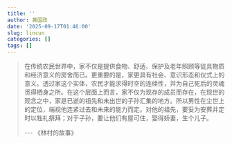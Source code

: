 ```yaml
---
title: ''
author: 黄国政
date: '2025-09-17T01:46:00'
slug: lincun
categories: []
tags: []
---
```


<!--more-->

> 在传统农民世界中，家不仅是提供食物、舒适、保护及老年照顾等徒具物质和经济意义的房舍而已。更重要的是，家更具有社会、意识形态和仪式上的意义。透过家这个实体，农民才能求得时空的连续性，并为自己死后的灵魂觅得栖身之所。在这个层面上而言，家不仅为现存的成员而存在，在现世的观念之中，家是已逝的祖先和未出世的子孙汇集的地方。所以男性在尘世上的定位，端视他连紧过去和未来的能力而定。对他的祖先，要妥为安葬并定时以牲礼祭拜；对于子孙，要让他们有屋可住，娶得娇妻，生个儿子。
> 
> --- 《林村的故事》